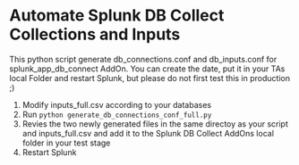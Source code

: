 # Automate Splunk DB Collect Collections and Inputs

This python script generate db_connections.conf and db_inputs.conf for splunk_app_db_connect AddOn. You can create the date, put it in your TAs local Folder and restart Splunk, but please do not first test this in production ;)

1. Modify inputs_full.csv according to your databases
2. Run `python generate_db_connections_conf_full.py`
3. Revies the two newly generated files in the same directoy as your script and inputs_full.csv and add it to the Splunk DB Collect AddOns local folder in your test stage
4. Restart Splunk


